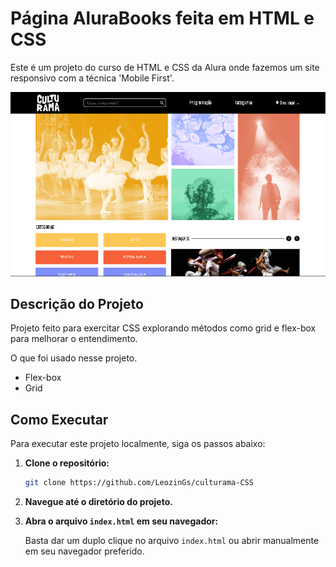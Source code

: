 # Página AluraBooks feita em HTML e CSS

Este é um projeto do curso de HTML e CSS da Alura onde fazemos um site responsivo com a técnica 'Mobile First'.

![Banner preview do site](Banner.PNG)

## Descrição do Projeto

Projeto feito para exercitar CSS explorando métodos como grid e flex-box para melhorar o entendimento.

O que foi usado nesse projeto.
- Flex-box
- Grid

## Como Executar

Para executar este projeto localmente, siga os passos abaixo:

1. **Clone o repositório:**
    
    ```bash
    git clone https://github.com/LeozinGs/culturama-CSS
    ```
    
2. **Navegue até o diretório do projeto.**
3. **Abra o arquivo `index.html` em seu navegador:**
    
    Basta dar um duplo clique no arquivo `index.html` ou abrir manualmente em seu navegador preferido.
    